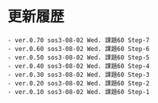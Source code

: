 # 更新履歴

	- ver.0.70 sos3-08-02 Wed. 課題60 Step-7
	- ver.0.60 sos3-08-02 Wed. 課題60 Step-6
	- ver.0.50 sos3-08-02 Wed. 課題60 Step-5
	- ver.0.40 sos3-08-02 Wed. 課題60 Step-4
	- ver.0.30 sos3-08-02 Wed. 課題60 Step-3
	- ver.0.20 sos3-08-02 Wed. 課題60 Step-2
	- ver.0.10 sos3-08-02 Wed. 課題60 Step-1
	